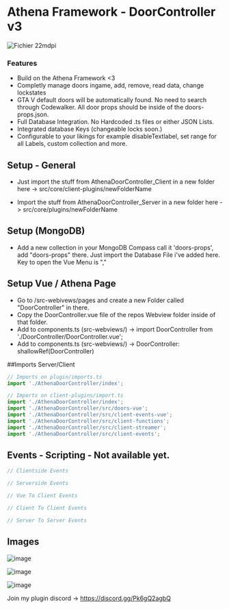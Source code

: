 # Athena Framework - DoorController v3


![Fichier 22mdpi](https://user-images.githubusercontent.com/82890183/147709903-28af3180-38fe-4aa0-b11e-70813c11df79.png)

### Features
- Build on the Athena Framework <3
- Completly manage doors ingame, add, remove, read data, change lockstates
- GTA V default doors will be automatically found. No need to search through Codewalker. All door props should be inside of the doors-props.json.
- Full Database Integration. No Hardcoded .ts files or either JSON Lists.
- Integrated database Keys (changeable locks soon.)
- Configurable to your likings for example disableTextlabel, set range for all Labels, custom collection and more.

## Setup - General
- Just import the stuff from AthenaDoorController_Client in a new folder here -> src/core/client-plugins/newFolderName

- Import the stuff from AthenaDoorController_Server in a new folder here -> src/core/plugins/newFolderName

## Setup (MongoDB) 
- Add a new collection in your MongoDB Compass call it 'doors-props', add "doors-props" there. Just import the Database File i've added here. Key to open the Vue Menu is ","

## Setup Vue / Athena Page
- Go to /src-webivews/pages and create a new Folder called "DoorController" in there.
- Copy the DoorController.vue file of the repos Webview folder inside of that folder.
- Add to components.ts (src-webviews/) -> import DoorController from './DoorController/DoorController.vue';
- Add to components.ts (src-webviews/) -> DoorController: shallowRef(DoorController)

##Imports Server/Client
```typescript
// Imports on plugin/imports.ts
import './AthenaDoorController/index';

// Imports on client-plugins/import.ts
import './AthenaDoorController/index';
import './AthenaDoorController/src/doors-vue';
import './AthenaDoorController/src/client-events-vue';
import './AthenaDoorController/src/client-functions';
import './AthenaDoorController/src/client-streamer';
import './AthenaDoorController/src/client-events';
```

## Events - Scripting - Not available yet.
```typescript
// Clientside Events

// Serverside Events

// Vue To Client Events

// Client To Client Events

// Server To Server Events
```

## Images
  
![image](https://user-images.githubusercontent.com/82890183/147631180-c26ff168-ab1c-4ae8-83ab-fa152e2e665d.png)
  
![image](https://user-images.githubusercontent.com/82890183/147631218-c2468894-1b0a-4a6b-ac0a-a5f7cb6a5f5f.png)

![image](https://user-images.githubusercontent.com/82890183/147719985-0fb6952b-0b68-42b1-a8f4-1ce1555c2252.png)

Join my plugin discord -> https://discord.gg/Pk6gQ2agbQ

